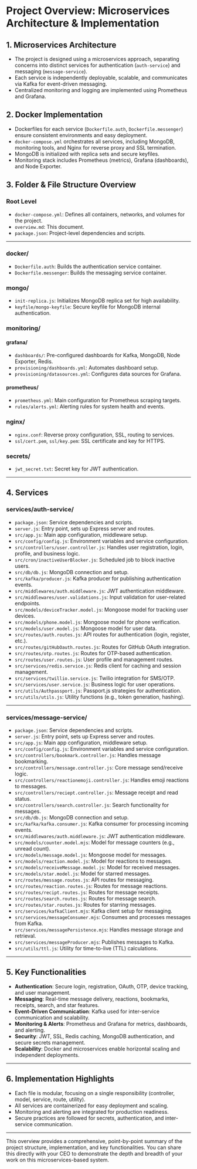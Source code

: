 # Project Overview: Microservices Architecture & Implementation

## 1. Microservices Architecture
- The project is designed using a microservices approach, separating concerns into distinct services for authentication (`auth-service`) and messaging (`message-service`).
- Each service is independently deployable, scalable, and communicates via Kafka for event-driven messaging.
- Centralized monitoring and logging are implemented using Prometheus and Grafana.

## 2. Docker Implementation
- Dockerfiles for each service (`Dockerfile.auth`, `Dockerfile.messenger`) ensure consistent environments and easy deployment.
- `docker-compose.yml` orchestrates all services, including MongoDB, monitoring tools, and Nginx for reverse proxy and SSL termination.
- MongoDB is initialized with replica sets and secure keyfiles.
- Monitoring stack includes Prometheus (metrics), Grafana (dashboards), and Node Exporter.

## 3. Folder & File Structure Overview

### Root Level
- `docker-compose.yml`: Defines all containers, networks, and volumes for the project.
- `overview.md`: This document.
- `package.json`: Project-level dependencies and scripts.

---

### docker/
- `Dockerfile.auth`: Builds the authentication service container.
- `Dockerfile.messenger`: Builds the messaging service container.

### mongo/
- `init-replica.js`: Initializes MongoDB replica set for high availability.
- `keyfile/mongo-keyfile`: Secure keyfile for MongoDB internal authentication.

### monitoring/
#### grafana/
- `dashboards/`: Pre-configured dashboards for Kafka, MongoDB, Node Exporter, Redis.
- `provisioning/dashboards.yml`: Automates dashboard setup.
- `provisioning/datasources.yml`: Configures data sources for Grafana.

#### prometheus/
- `prometheus.yml`: Main configuration for Prometheus scraping targets.
- `rules/alerts.yml`: Alerting rules for system health and events.

### nginx/
- `nginx.conf`: Reverse proxy configuration, SSL, routing to services.
- `ssl/cert.pem`, `ssl/key.pem`: SSL certificate and key for HTTPS.

### secrets/
- `jwt_secret.txt`: Secret key for JWT authentication.

---

## 4. Services

### services/auth-service/
- `package.json`: Service dependencies and scripts.
- `server.js`: Entry point, sets up Express server and routes.
- `src/app.js`: Main app configuration, middleware setup.
- `src/config/config.js`: Environment variables and service configuration.
- `src/controllers/user.controller.js`: Handles user registration, login, profile, and business logic.
- `src/cron/inactiveUserBlocker.js`: Scheduled job to block inactive users.
- `src/db/db.js`: MongoDB connection and setup.
- `src/kafka/producer.js`: Kafka producer for publishing authentication events.
- `src/middlewares/auth.middleware.js`: JWT authentication middleware.
- `src/middlewares/user.validations.js`: Input validation for user-related endpoints.
- `src/models/deviceTracker.model.js`: Mongoose model for tracking user devices.
- `src/models/phone.model.js`: Mongoose model for phone verification.
- `src/models/user.model.js`: Mongoose model for user data.
- `src/routes/auth.routes.js`: API routes for authentication (login, register, etc.).
- `src/routes/gitHubOauth.routes.js`: Routes for GitHub OAuth integration.
- `src/routes/otp.routes.js`: Routes for OTP-based authentication.
- `src/routes/user.routes.js`: User profile and management routes.
- `src/services/redis.service.js`: Redis client for caching and session management.
- `src/services/twillio.service.js`: Twilio integration for SMS/OTP.
- `src/services/user.service.js`: Business logic for user operations.
- `src/utils/Authpassport.js`: Passport.js strategies for authentication.
- `src/utils/utils.js`: Utility functions (e.g., token generation, hashing).

---

### services/message-service/
- `package.json`: Service dependencies and scripts.
- `server.js`: Entry point, sets up Express server and routes.
- `src/app.js`: Main app configuration, middleware setup.
- `src/config/config.js`: Environment variables and service configuration.
- `src/controllers/bookmark.controller.js`: Handles message bookmarking.
- `src/controllers/message.controller.js`: Core message send/receive logic.
- `src/controllers/reactionemoji.controller.js`: Handles emoji reactions to messages.
- `src/controllers/reciept.controller.js`: Message receipt and read status.
- `src/controllers/search.controller.js`: Search functionality for messages.
- `src/db/db.js`: MongoDB connection and setup.
- `src/kafka/kafka.consumer.js`: Kafka consumer for processing incoming events.
- `src/middlewares/auth.middleware.js`: JWT authentication middleware.
- `src/models/counter.model.mjs`: Model for message counters (e.g., unread count).
- `src/models/message.model.js`: Mongoose model for messages.
- `src/models/reaction.model.js`: Model for reactions to messages.
- `src/models/receiveMessage.model.js`: Model for received messages.
- `src/models/star.model.js`: Model for starred messages.
- `src/routes/message.routes.js`: API routes for messaging.
- `src/routes/reaction.routes.js`: Routes for message reactions.
- `src/routes/recipt.routes.js`: Routes for message receipts.
- `src/routes/search.routes.js`: Routes for message search.
- `src/routes/star.routes.js`: Routes for starring messages.
- `src/services/kafkaClient.mjs`: Kafka client setup for messaging.
- `src/services/messageConsumer.mjs`: Consumes and processes messages from Kafka.
- `src/services/messagePersistence.mjs`: Handles message storage and retrieval.
- `src/services/messageProducer.mjs`: Publishes messages to Kafka.
- `src/utils/ttl.js`: Utility for time-to-live (TTL) calculations.

---

## 5. Key Functionalities
- **Authentication**: Secure login, registration, OAuth, OTP, device tracking, and user management.
- **Messaging**: Real-time message delivery, reactions, bookmarks, receipts, search, and star features.
- **Event-Driven Communication**: Kafka used for inter-service communication and scalability.
- **Monitoring & Alerts**: Prometheus and Grafana for metrics, dashboards, and alerting.
- **Security**: JWT, SSL, Redis caching, MongoDB authentication, and secure secrets management.
- **Scalability**: Docker and microservices enable horizontal scaling and independent deployments.

---

## 6. Implementation Highlights
- Each file is modular, focusing on a single responsibility (controller, model, service, route, utility).
- All services are containerized for easy deployment and scaling.
- Monitoring and alerting are integrated for production readiness.
- Secure practices are followed for secrets, authentication, and inter-service communication.

---

This overview provides a comprehensive, point-by-point summary of the project structure, implementation, and key functionalities. You can share this directly with your CEO to demonstrate the depth and breadth of your work on this microservices-based system.
